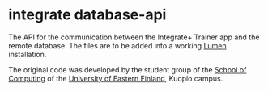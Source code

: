 # integrate database-api
The API for the communication between the Integrate+ Trainer app and the remote database. The files are to be added into a working [Lumen](https://lumen.laravel.com/) installation.

The original code was developed by the student group of the [School of Computing](http://www.uef.fi/en/cs/etusivu) of the [University of Eastern Finland](https://www.uef.fi/), Kuopio campus.
